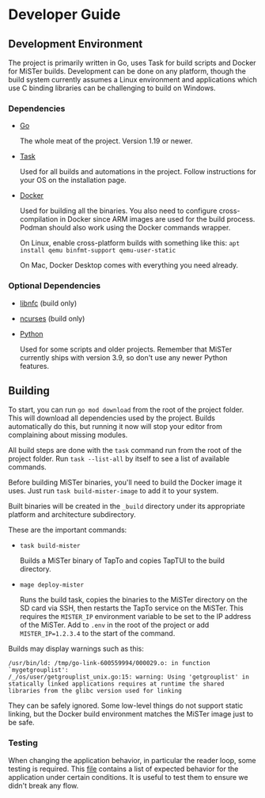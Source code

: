 # Developer Guide

## Development Environment

The project is primarily written in Go, uses Task for build scripts and Docker for MiSTer builds. Development can be done on any platform, though the build system currently assumes a Linux environment and applications which use C binding libraries can be challenging to build on Windows.

### Dependencies

- [Go](https://go.dev/)

  The whole meat of the project. Version 1.19 or newer.

- [Task](https://taskfile.dev/)

  Used for all builds and automations in the project. Follow instructions for your OS on the installation page.

- [Docker](https://www.docker.com/)

  Used for building all the binaries. You also need to configure cross-compilation in Docker since ARM images are used for the build process. Podman should also work using the Docker commands wrapper.

  On Linux, enable cross-platform builds with something like this: `apt install qemu binfmt-support qemu-user-static`

  On Mac, Docker Desktop comes with everything you need already.

### Optional Dependencies

- [libnfc](https://github.com/nfc-tools/libnfc) (build only)

- [ncurses](https://tldp.org/HOWTO/NCURSES-Programming-HOWTO/) (build only)

- [Python](https://www.python.org/)

  Used for some scripts and older projects. Remember that MiSTer currently ships with version 3.9, so don't use any newer Python features.

## Building

To start, you can run `go mod download` from the root of the project folder. This will download all dependencies used by the project. Builds automatically do this, but running it now will stop your editor from complaining about missing modules.

All build steps are done with the `task` command run from the root of the project folder. Run `task --list-all` by itself to see a list of available commands.

Before building MiSTer binaries, you'll need to build the Docker image it uses. Just run `task build-mister-image` to add it to your system.

Built binaries will be created in the `_build` directory under its appropriate platform and architecture subdirectory.

These are the important commands:

- `task build-mister`

  Builds a MiSTer binary of TapTo and copies TapTUI to the build directory.

- `mage deploy-mister`

  Runs the build task, copies the binaries to the MiSTer directory on the SD card via SSH, then restarts the TapTo service on the MiSTer. This requires the `MISTER_IP` environment variable to be set to the IP address of the MiSTer. Add to `.env` in the root of the project or add `MISTER_IP=1.2.3.4` to the start of the command.

Builds may display warnings such as this:

```
/usr/bin/ld: /tmp/go-link-600559994/000029.o: in function `mygetgrouplist':
/_/os/user/getgrouplist_unix.go:15: warning: Using 'getgrouplist' in statically linked applications requires at runtime the shared libraries from the glibc version used for linking
```

They can be safely ignored. Some low-level things do not support static linking, but the Docker build environment matches the MiSTer image just to be safe.

### Testing

When changing the application behavior, in particular the reader loop, some testing is required. This [file](./scanner_behavior.md) contains a list of expected behavior for the application under certain conditions. It is useful to test them to ensure we didn't break any flow.
